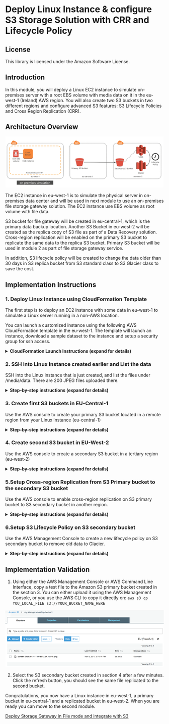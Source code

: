 # Deploy Linux Instance & configure S3 Storage Solution with CRR and Lifecycle Policy

## License

This library is licensed under the Amazon Software License.

## Introduction

In this module, you will deploy a Linux EC2 instance to simulate on-premises server with a root EBS volume with media data on it in the eu-west-1 (Ireland) AWS region. You will also create two S3 buckets in two different regions and configure advanced S3 features: S3 Lifecycle Policies and Cross Region Replication (CRR).

## Architecture Overview

![scenario 2 diagram 2](../../images/scenario-2-diagram-2.png)

The EC2 instance in eu-west-1 is to simulate the physical server in on-premises data center and will be used in next module to use an on-premises file storage gateway solution.  The EC2 instance use EBS volume as root volume with file data. 

S3 bucket for file gateway will be created in eu-central-1, which is the primary data backup location. Another S3 Bucket in eu-west-2 will be created as the replica copy of S3 file as part of a Data Recovery solution.  Cross-region replication will be enabled on the primary S3 bucket to replicate the same data to the replica S3 bucket.  Primary S3 bucket will be used in module 2 as part of file storage gateway service. 

In addition, S3 lifecycle policy will be created to change the data older than 30 days in S3 replica bucket from S3 standard class to S3 Glacier class to save the cost.   

## Implementation Instructions

### 1.	Deploy Linux Instance using CloudFormation Template

The first step is to deploy an EC2 instance with some data in eu-west-1 to simulate a Linux server running in a non-AWS location.

You can launch a customized instance using the following AWS CloudFormation template in the eu-west-1. The template will launch an instance, download a sample dataset to the instance and setup a security group for ssh access.

<details>
<summary><strong>CloudFormation Launch Instructions (expand for details)</strong></summary><p>

1.	Right click the **Launch Stack** link below and "open in new tab"

Region| Launch
------|-----
EU (Ireland) | [![Launch Module 1 in eu-west-1](http://docs.aws.amazon.com/AWSCloudFormation/latest/UserGuide/images/cloudformation-launch-stack-button.png)](https://console.aws.amazon.com/cloudformation/home?region=eu-west-1#/stacks/new?stackName=storage-workshop-2a&templateURL=https://s3-us-west-2.amazonaws.com/hybrid-storage-workshop/scenario2-step1-deploy-linux1-(eu-west-1).json)

2. Click **Next** on the Select Template page.
3. Select your default VPC and any one of the subnets within that vpc.  Note the subnet need to have a IGW attached.
4. If you already have an Access Key Pair for this region that you have access to, enter that key pair.  Otherwise, you will need to create a new key pair. [creating a key pair using amazon EC2](http://docs.aws.amazon.com/AWSEC2/latest/UserGuide/ec2-key-pairs.html#having-ec2-create-your-key-pair)
5. Leave the Allow SSH access from as 0.0.0.0/0 or enter the public IP of the computer from which you plan to access the Windows server.  You can find your public IP address at http://www.whatismypublicip.com/
6. Click **Next**.

![scenario-2-module-1-Picture1](../../images/scenario-2-module-1-Picture1.png)

7. You can leave the IAM role and Advanced section
8. Click **Next**
9. On the Review page, check the box to acknowledge that CloudFormation will create IAM resources and click **Create**. 

![scenario-2-module-1-Picture2](../../images/scenario-2-module-1-Picture2.png)

Once the Cloudformation Stack shows a status of **CREATE_COMPLETE**, you can continue to the next step
</p></details>

### 2.	SSH into Linux Instance created earlier and List the data
SSH into the Linux instance that is just created, and list the files under /media/data. There are 200 JPEG files uploaded there. 
<details>
<summary><strong>Step-by-step instructions (expand for details)</strong></summary><p>

1. From the AWS Console, select EC2 in Services Tab, find the instance created by previous CloudFormation Stack.  The instance should have a name start with  “Hybrid Workshop – Deploy – Linux Server 1”. Write down the IPv4 Public IP in Description. 
2. Connect to the above Linux Instance. For detailed instruction, please refer to Connecting to Your Linux Instance Using SSH
3. In the Linux OS, type `cd /media/data`
4. Type `ls –l`, you should see 200 image files, which make up our sample data
</p></details>

### 3. Create first S3 buckets in EU-Central-1
Use the AWS console to create your primary S3 bucket located in a remote region from your Linux instance (eu-central-1)
<details>
<summary><strong>Step-by-step instructions (expand for details)</strong></summary><p>

1. Changed the AWS console region to eu-central-1
2. In the AWS Management Console select **Services** then select **S3** under Storage.
3. Select **Create Bucket**
4. Provide a globally unique name for your bucket such as my-storage-workshop-bucket1.
5. Select the Region to EU (Frankfurt)
6. Choose **Create** in the lower left of the dialog without.

![scenario-2-module-1-Picture3](../../images/scenario-2-module-1-Picture3.png)

</p></details>

### 4. Create second S3 bucket in EU-West-2
Use the AWS console to create a secondary S3 bucket in a tertiary region (eu-west-2)
<details>
<summary><strong>Step-by-step instructions (expand for details)</strong></summary><p>

1. In the AWS Management Console select **Services** then select **S3** under Storage.
2. Select **+Create Bucket**
3. Provide a globally unique name for your bucket such as my-storage-workshop-bucket2.
4. Select the Region to EU (London)
5. Choose **Create** in the lower left of the dialog.

![scenario-2-module-1-Picture4](../../images/scenario-2-module-1-Picture4.png)

</p></details>

### 5.Setup Cross-region Replication from S3 Primary bucket to the secondary S3 bucket
Use the AWS console to enable cross-region replication on S3 primary bucket to S3 secondary bucket in another region. 
<details>
<summary><strong>Step-by-step instructions (expand for details)</strong></summary><p>

1. In AWS Management Console, S3 service, all the buckets are listed. Click the name of the S3 bucket you created in Step 3. 
2. Click Management Tab, and click Replication
3. Click **Get started**, the Replication Rule will display a window to ask Enable versioning

![scenario-2-module-1-Picture5](../../images/scenario-2-module-1-Picture5.png)

4. Click **Enable Versioning**, the Replication rule window goes to Step 1 - Source,  select source as All contents and select Enabled for Status.  Will leave the KMS encryption uncheck in this case. 

![scenario-2-module-1-Picture6](../../images/scenario-2-module-1-Picture6.png)

5. Click Next, Replication rule windows goes to step 2 – Destination.  Click the input box under Destination bucket and a drop-down list will display all the existing buckets in this account.  Select the S3 bucket that was created in eu-west-2

![scenario-2-module-1-Picture7](../../images/scenario-2-module-1-Picture4.png)

6. Another warning window will display to ask to Enable versioning on S3 bucket . Click **Enable versioning**.

![scenario-2-module-1-Picture8](../../images/scenario-2-module-1-Picture8.png)

7. Once Versioning is enabled, leave the option unchecked and click **Next**
8. The Replication rule move to Step 3 – Permissions. Click the input box under **Select IAM Role**, and select create new role. 
9. In Step 4 – review window. Click **Save.**

![scenario-2-module-1-Picture9](../../images/scenario-2-module-1-Picture9.png)

10.	You should see a rule under Replication tab.
</p></details>

### 6.Setup S3 Lifecycle Policy on S3 secondary bucket
Use the AWS Management Console to create a new lifecycle policy on S3 secondary bucket to remove old data to Glacier.
<details>
<summary><strong>Step-by-step instructions (expand for details)</strong></summary><p>

1. In AWS Management Console, S3 service, all the buckets are listed. Click the name of  the S3 secondary bucket you created in Step 3. 
2. Click Management Tab, and click Lifecycle
3. Click Get started or **+Add lifecycle rule**
4. In the first step of Lifecycle Rule Window, enter a rule name, click **Next**

![scenario-2-module-1-Picture10](../../images/scenario-2-module-1-Picture10.png)

5. In the second step of Lifecycle Rule Window to configure Transitions. Check the Current version, and click + Add transition.  Select “Transition to Amazon glacier after” and add “30” in Days after object creation. 

![scenario-2-module-1-Picture11](../../images/scenario-2-module-1-Picture11.png)

6. In step 3 of Lifecycle Rule, leave all the option unchecked. Click **Next**
7. In review window,  click **Save.** 

![scenario-2-module-1-Picture12](../../images/scenario-2-module-1-Picture12.png)

</p></details>

## Implementation Validation
1. 	Using either the AWS Management Console or AWS Command Line Interface, copy a test file to the Amazon S3 primary bucket created in the section 3.
You can either upload it using the AWS Management Console, or you use the AWS CLI to copy it directly on:
`aws s3 cp YOU_LOCAL_FILE s3://YOUR_BUCKET_NAME_HERE`

![scenario-2-module-1-Picture13](../../images/scenario-2-module-1-Picture13.png)

2. Select the S3 secondary bucket created in section 4 after a few minutes.  Click the refresh button, you should see the same file replicated to the second bucket. 

Congratulations, you now have a Linux instance in eu-west-1, a primary bucket in eu-central-1 and a replicated bucket in eu-west-2. When you are ready you can move to the second module.

[Deploy Storage Gateway in File mode and integrate with S3](../module-2/README.md)
